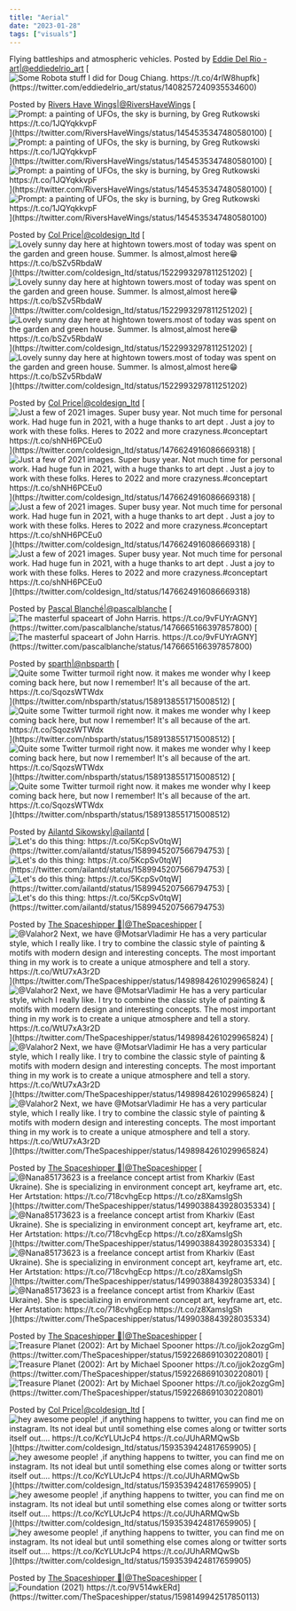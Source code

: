 ```yaml
---
title: "Aerial"
date: "2023-01-28"
tags: ["visuals"]
---
```

Flying battleships and atmospheric vehicles.<!--more-->
Posted by [Eddie Del Rio -art|@eddiedelrio_art](https://twitter.com/eddiedelrio_art)
[![](../images/generic-eddiedelrio_art-E4sifyEVUAA9lmt.jpg "Some Robota stuff I did for Doug Chiang. https://t.co/4rlW8hupfk")](https://twitter.com/eddiedelrio_art/status/1408257240935534600)

Posted by [Rivers Have Wings|@RiversHaveWings](https://twitter.com/RiversHaveWings)
[![](../images/generic-rivershavewings-FC-MGVFVkAEUZiC.png "Prompt: a painting of UFOs, the sky is burning, by Greg Rutkowski https://t.co/1JQYqkkvpF")](https://twitter.com/RiversHaveWings/status/1454535347480580100)
[![](../images/generic-rivershavewings-FC-MIPDUYAYjYX5.png "Prompt: a painting of UFOs, the sky is burning, by Greg Rutkowski https://t.co/1JQYqkkvpF")](https://twitter.com/RiversHaveWings/status/1454535347480580100)
[![](../images/generic-rivershavewings-FC-MJS3VQAAo_uv.png "Prompt: a painting of UFOs, the sky is burning, by Greg Rutkowski https://t.co/1JQYqkkvpF")](https://twitter.com/RiversHaveWings/status/1454535347480580100)
[![](../images/generic-rivershavewings-FC-MLs0VUAAPEap.png "Prompt: a painting of UFOs, the sky is burning, by Greg Rutkowski https://t.co/1JQYqkkvpF")](https://twitter.com/RiversHaveWings/status/1454535347480580100)

Posted by [Col Price|@coldesign_ltd](https://twitter.com/coldesign_ltd)
[![](../images/generic-coldesign_ltd-FSLCUdPXsAI5PkL.jpg "Lovely sunny day here at hightown towers.most of today was spent on the garden and green house. Summer. Is almost,almost here😁  https://t.co/bSZv5RbdaW")](https://twitter.com/coldesign_ltd/status/1522993297811251202)
[![](../images/generic-coldesign_ltd-FSLCUsCWUAIKvXL.jpg "Lovely sunny day here at hightown towers.most of today was spent on the garden and green house. Summer. Is almost,almost here😁  https://t.co/bSZv5RbdaW")](https://twitter.com/coldesign_ltd/status/1522993297811251202)
[![](../images/generic-coldesign_ltd-FSLCU-cXwAEoC-Q.jpg "Lovely sunny day here at hightown towers.most of today was spent on the garden and green house. Summer. Is almost,almost here😁  https://t.co/bSZv5RbdaW")](https://twitter.com/coldesign_ltd/status/1522993297811251202)
[![](../images/generic-coldesign_ltd-FSLCVTyXoAERBRH.jpg "Lovely sunny day here at hightown towers.most of today was spent on the garden and green house. Summer. Is almost,almost here😁  https://t.co/bSZv5RbdaW")](https://twitter.com/coldesign_ltd/status/1522993297811251202)

Posted by [Col Price|@coldesign_ltd](https://twitter.com/coldesign_ltd)
[![](../images/generic-coldesign_ltd-FH4GhTUXIAErkoi.jpg "Just a few of 2021 images. Super busy year. Not much time for personal work. Had huge fun in 2021, with a huge thanks to art dept . Just a joy to work with these folks. Heres to 2022 and more crazyness.#conceptart    https://t.co/shNH6PCEu0")](https://twitter.com/coldesign_ltd/status/1476624916086669318)
[![](../images/generic-coldesign_ltd-FH4GhmnXMActNLR.jpg "Just a few of 2021 images. Super busy year. Not much time for personal work. Had huge fun in 2021, with a huge thanks to art dept . Just a joy to work with these folks. Heres to 2022 and more crazyness.#conceptart    https://t.co/shNH6PCEu0")](https://twitter.com/coldesign_ltd/status/1476624916086669318)
[![](../images/generic-coldesign_ltd-FH4Gh-BXIAcTIVM.jpg "Just a few of 2021 images. Super busy year. Not much time for personal work. Had huge fun in 2021, with a huge thanks to art dept . Just a joy to work with these folks. Heres to 2022 and more crazyness.#conceptart    https://t.co/shNH6PCEu0")](https://twitter.com/coldesign_ltd/status/1476624916086669318)
[![](../images/generic-coldesign_ltd-FH4GiRoXsAI1XUE.jpg "Just a few of 2021 images. Super busy year. Not much time for personal work. Had huge fun in 2021, with a huge thanks to art dept . Just a joy to work with these folks. Heres to 2022 and more crazyness.#conceptart    https://t.co/shNH6PCEu0")](https://twitter.com/coldesign_ltd/status/1476624916086669318)

Posted by [Pascal Blanché|@pascalblanche](https://twitter.com/pascalblanche)
[![](../images/generic-pascalblanche-FH4rI1mXIAIV-pl.jpg "The masterful spaceart of John Harris. https://t.co/9vFUYrAGNY")](https://twitter.com/pascalblanche/status/1476665166397857800)
[![](../images/generic-pascalblanche-FH4rJJSXIAEj8KI.jpg "The masterful spaceart of John Harris. https://t.co/9vFUYrAGNY")](https://twitter.com/pascalblanche/status/1476665166397857800)

Posted by [sparth|@nbsparth](https://twitter.com/nbsparth)
[![](../images/generic-nbsparth-Fg2_r5VakAA7VV3.jpg "Quite some Twitter turmoil right now. it makes me wonder why I keep coming back here, but now I remember! It's all because of the art. https://t.co/SqozsWTWdx")](https://twitter.com/nbsparth/status/1589138551715008512)
[![](../images/generic-nbsparth-Fg2_r5WaAAAh0ue.jpg "Quite some Twitter turmoil right now. it makes me wonder why I keep coming back here, but now I remember! It's all because of the art. https://t.co/SqozsWTWdx")](https://twitter.com/nbsparth/status/1589138551715008512)
[![](../images/generic-nbsparth-Fg2_r5VaUAE4Bv2.jpg "Quite some Twitter turmoil right now. it makes me wonder why I keep coming back here, but now I remember! It's all because of the art. https://t.co/SqozsWTWdx")](https://twitter.com/nbsparth/status/1589138551715008512)
[![](../images/generic-nbsparth-Fg2_r5gaMAUULwy.jpg "Quite some Twitter turmoil right now. it makes me wonder why I keep coming back here, but now I remember! It's all because of the art. https://t.co/SqozsWTWdx")](https://twitter.com/nbsparth/status/1589138551715008512)

Posted by [Ailantd Sikowsky|@ailantd](https://twitter.com/ailantd)
[![](../images/generic-ailantd-FhCee1fXoAIqbQg.jpg "Let's do this thing: https://t.co/5KcpSv0tqW")](https://twitter.com/ailantd/status/1589945207566794753)
[![](../images/generic-ailantd-FhCegVeWYAA99As.jpg "Let's do this thing: https://t.co/5KcpSv0tqW")](https://twitter.com/ailantd/status/1589945207566794753)
[![](../images/generic-ailantd-FhCeiswXgAErVQb.jpg "Let's do this thing: https://t.co/5KcpSv0tqW")](https://twitter.com/ailantd/status/1589945207566794753)
[![](../images/generic-ailantd-FhCethcWYAQeBYa.jpg "Let's do this thing: https://t.co/5KcpSv0tqW")](https://twitter.com/ailantd/status/1589945207566794753)

Posted by [The Spaceshipper 🚀|@TheSpaceshipper](https://twitter.com/TheSpaceshipper)
[![](../images/generic-thespaceshipper-FM12Av9WUAoWb-V.jpg "@Valahor2 Next, we have @MotsarVladimir   He has a very particular style, which I really like.   I try to combine the classic style of painting &amp; motifs with modern design and interesting concepts. The most important thing in my work is to create a unique atmosphere and tell a story. https://t.co/WtU7xA3r2D")](https://twitter.com/TheSpaceshipper/status/1498984261029965824)
[![](../images/generic-thespaceshipper-FM12Av_XwAMKFEP.jpg "@Valahor2 Next, we have @MotsarVladimir   He has a very particular style, which I really like.   I try to combine the classic style of painting &amp; motifs with modern design and interesting concepts. The most important thing in my work is to create a unique atmosphere and tell a story. https://t.co/WtU7xA3r2D")](https://twitter.com/TheSpaceshipper/status/1498984261029965824)
[![](../images/generic-thespaceshipper-FM12AwAWQAo6jP1.jpg "@Valahor2 Next, we have @MotsarVladimir   He has a very particular style, which I really like.   I try to combine the classic style of painting &amp; motifs with modern design and interesting concepts. The most important thing in my work is to create a unique atmosphere and tell a story. https://t.co/WtU7xA3r2D")](https://twitter.com/TheSpaceshipper/status/1498984261029965824)
[![](../images/generic-thespaceshipper-FM12AwBWYAAtMb2.jpg "@Valahor2 Next, we have @MotsarVladimir   He has a very particular style, which I really like.   I try to combine the classic style of painting &amp; motifs with modern design and interesting concepts. The most important thing in my work is to create a unique atmosphere and tell a story. https://t.co/WtU7xA3r2D")](https://twitter.com/TheSpaceshipper/status/1498984261029965824)

Posted by [The Spaceshipper 🚀|@TheSpaceshipper](https://twitter.com/TheSpaceshipper)
[![](../images/generic-thespaceshipper-FM2dDcbXoAEhMT4.jpg "@Nana85173623 is a freelance concept artist from Kharkiv (East Ukraine). She is specializing in environment concept art, keyframe art, etc.  Her Artstation: https://t.co/718cvhgEcp https://t.co/z8XamsIgSh")](https://twitter.com/TheSpaceshipper/status/1499038843928035334)
[![](../images/generic-thespaceshipper-FM2dDcaXsAQpzeU.jpg "@Nana85173623 is a freelance concept artist from Kharkiv (East Ukraine). She is specializing in environment concept art, keyframe art, etc.  Her Artstation: https://t.co/718cvhgEcp https://t.co/z8XamsIgSh")](https://twitter.com/TheSpaceshipper/status/1499038843928035334)
[![](../images/generic-thespaceshipper-FM2dDcyX0BAkBG8.jpg "@Nana85173623 is a freelance concept artist from Kharkiv (East Ukraine). She is specializing in environment concept art, keyframe art, etc.  Her Artstation: https://t.co/718cvhgEcp https://t.co/z8XamsIgSh")](https://twitter.com/TheSpaceshipper/status/1499038843928035334)
[![](../images/generic-thespaceshipper-FM2dDd5X0AIBXj4.jpg "@Nana85173623 is a freelance concept artist from Kharkiv (East Ukraine). She is specializing in environment concept art, keyframe art, etc.  Her Artstation: https://t.co/718cvhgEcp https://t.co/z8XamsIgSh")](https://twitter.com/TheSpaceshipper/status/1499038843928035334)

Posted by [The Spaceshipper 🚀|@TheSpaceshipper](https://twitter.com/TheSpaceshipper)
[![](../images/generic-thespaceshipper-Fhjf73yX0AAEgyK.jpg "Treasure Planet (2002): Art by Michael Spooner https://t.co/jjok2ozgGm")](https://twitter.com/TheSpaceshipper/status/1592268691030220801)
[![](../images/generic-thespaceshipper-Fhjf74vWYAIH5O3.jpg "Treasure Planet (2002): Art by Michael Spooner https://t.co/jjok2ozgGm")](https://twitter.com/TheSpaceshipper/status/1592268691030220801)
[![](../images/generic-thespaceshipper-Fhjf76ZWIAIoreN.jpg "Treasure Planet (2002): Art by Michael Spooner https://t.co/jjok2ozgGm")](https://twitter.com/TheSpaceshipper/status/1592268691030220801)

Posted by [Col Price|@coldesign_ltd](https://twitter.com/coldesign_ltd)
[![](../images/generic-coldesign_ltd-Fh1idTIXwAAaQ0A.jpg "hey awesome people! ,if anything happens to twitter, you can find me on instagram. Its not ideal but until something  else comes along or twitter sorts itself out.... https://t.co/KcYLUtJcP4 https://t.co/JUhARMQwSb")](https://twitter.com/coldesign_ltd/status/1593539424817659905)
[![](../images/generic-coldesign_ltd-Fh1izhmXkAAUFWI.jpg "hey awesome people! ,if anything happens to twitter, you can find me on instagram. Its not ideal but until something  else comes along or twitter sorts itself out.... https://t.co/KcYLUtJcP4 https://t.co/JUhARMQwSb")](https://twitter.com/coldesign_ltd/status/1593539424817659905)
[![](../images/generic-coldesign_ltd-Fh1i586XkAI1NsK.jpg "hey awesome people! ,if anything happens to twitter, you can find me on instagram. Its not ideal but until something  else comes along or twitter sorts itself out.... https://t.co/KcYLUtJcP4 https://t.co/JUhARMQwSb")](https://twitter.com/coldesign_ltd/status/1593539424817659905)
[![](../images/generic-coldesign_ltd-Fh1jpVqWYAAEA1x.jpg "hey awesome people! ,if anything happens to twitter, you can find me on instagram. Its not ideal but until something  else comes along or twitter sorts itself out.... https://t.co/KcYLUtJcP4 https://t.co/JUhARMQwSb")](https://twitter.com/coldesign_ltd/status/1593539424817659905)

Posted by [The Spaceshipper 🚀|@TheSpaceshipper](https://twitter.com/TheSpaceshipper)
[![](../images/generic-thespaceshipper-Fi3E5yoWYAMzIkw.jpg "Foundation (2021) https://t.co/9V514wkERd")](https://twitter.com/TheSpaceshipper/status/1598149942517850113)

